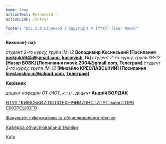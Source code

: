 ```yaml
---
home: true
actionText: Розпочати →
actionLink: /intro/

footer: "ECL 2.0 Licensed | Copyright © [YYYY] [Your Name]"
---
```



**Виконав(-ла):** 


*студент 2-го курсу, групи ІМ-12*<span padding-right:5em></span> **Володимир Косинський [Посилання junkjuk5645@gmail.com, <a href="https://t.me/kosievich">kosievich</a>, fb]**
*студент 2-го курсу, групи ІМ-12*<span padding-right:5em></span> **[Назар ВОВК] [Посилання nvovk.2004@gmail.com, <a href = "https://t.me/nazofferon">Телеграм</a>]**
*студент 2-го курсу, групи ІМ-12*<span padding-right:5em></span> **[Михайло КРЕСЛАВСЬКИЙ] [Посилання kreslavskiy.m@icloud.com, <a href = "https://t.me/kreslavskiy">Телеграм</a>]**

**Керівник**

*доцент кафедри ОТ ФІОТ, к.т.н., доцент*<span padding-right:5em></span> **Андрій БОЛДАК** 

[НТУУ "КИЇВСЬКИЙ ПОЛІТЕХНІЧНИЙ ІНСТИТУТ імені ІГОРЯ СІКОРСЬКОГО](https://kpi.ua/)

[Факультет інформатики та обчислювальної техніки](https://fiot.kpi.ua/)

[Кафедра обчислювальної техніки](https://comsys.kpi.ua/)

Київ
